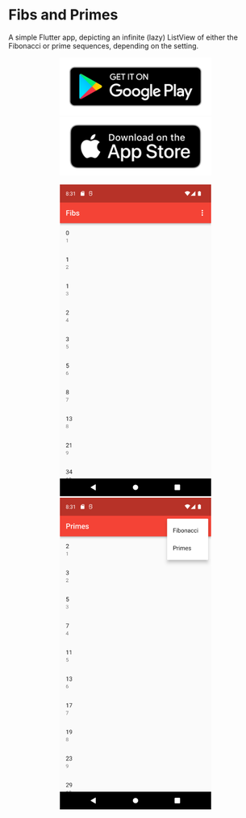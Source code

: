 # Fibs and Primes

A simple Flutter app, depicting an infinite (lazy) ListView of either the Fibonacci or prime sequences, depending on the setting.

<p align="middle">
  <a href="https://play.google.com/store/apps/details?id=net.gageswenson.fibs_and_primes"><img src="https://raw.githubusercontent.com/Decryptic/Decryptic/main/google_play_badge.png" width="300"></a>
  <a href="https://apps.apple.com/us/app/fibs-and-primes/id1632775788"><img src="https://raw.githubusercontent.com/Decryptic/Decryptic/main/app_store_badge.png" width="300"></a>
</p>

<p align="middle">
  <img src="https://raw.githubusercontent.com/Decryptic/fibs_and_primes/master/assets/screenshots/pixel_3xl/000.png" width="300">
  <img src="https://raw.githubusercontent.com/Decryptic/fibs_and_primes/master/assets/screenshots/pixel_3xl/001.png" width="300">
</p>
